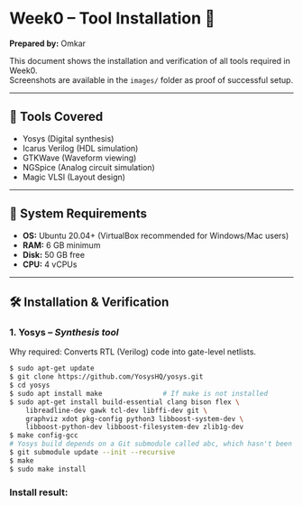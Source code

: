 # Week0 – Tool Installation 🚀

**Prepared by:** Omkar  

This document shows the installation and verification of all tools required in Week0.  
Screenshots are available in the `images/` folder as proof of successful setup.  

---

## 📌 Tools Covered
- Yosys (Digital synthesis)
- Icarus Verilog (HDL simulation)
- GTKWave (Waveform viewing)
- NGSpice (Analog circuit simulation)
- Magic VLSI (Layout design)

---

## 🔧 System Requirements
- **OS:** Ubuntu 20.04+ (VirtualBox recommended for Windows/Mac users)  
- **RAM:** 6 GB minimum  
- **Disk:** 50 GB free  
- **CPU:** 4 vCPUs  

---

## 🛠 Installation & Verification

### 1. Yosys – *Synthesis tool*
Why required: Converts RTL (Verilog) code into gate-level netlists.  

```bash
$ sudo apt-get update
$ git clone https://github.com/YosysHQ/yosys.git
$ cd yosys
$ sudo apt install make               # If make is not installed
$ sudo apt-get install build-essential clang bison flex \
    libreadline-dev gawk tcl-dev libffi-dev git \
    graphviz xdot pkg-config python3 libboost-system-dev \
    libboost-python-dev libboost-filesystem-dev zlib1g-dev
$ make config-gcc
# Yosys build depends on a Git submodule called abc, which hasn't been initialized yet. You need to run the following command before running make
$ git submodule update --init --recursive
$ make 
$ sudo make install
```
### Install result: 

